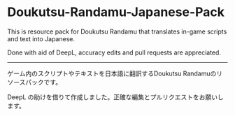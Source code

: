# Doukutsu-Randamu-Japanese-Pack
This is resource pack for Doukutsu Randamu that translates in-game scripts and text into Japanese.

Done with aid of DeepL, accuracy edits and pull requests are appreciated.

---
ゲーム内のスクリプトやテキストを日本語に翻訳するDoukutsu Randamuのリソースパックです。

DeepL の助けを借りて作成しました。正確な編集とプルリクエストをお願いします。
